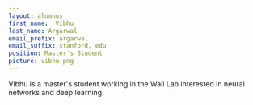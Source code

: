 ```yaml
---
layout: alumnus
first_name:  Vibhu
last_name: Argarwal
email_prefix: argarwal 
email_suffix: stanford, edu
position: Master's Student 
picture: vibhu.png
---
```


Vibhu is a master's student working in the Wall Lab interested in neural networks and deep learning. 
